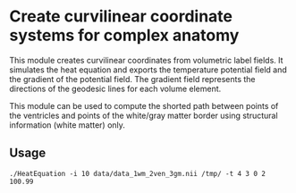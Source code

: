 # Create curvilinear coordinate systems for complex anatomy

This module creates curvilinear coordinates from volumetric label fields. It simulates the heat equation and exports the temperature potential field and the gradient of the potential field. The gradient field represents the directions of the geodesic lines for each volume element.

This module can be used to compute the shorted path between points of the ventricles and points of the white/gray matter border using structural information (white matter) only.

## Usage

```
./HeatEquation -i 10 data/data_1wm_2ven_3gm.nii /tmp/ -t 4 3 0 2 100.99
```